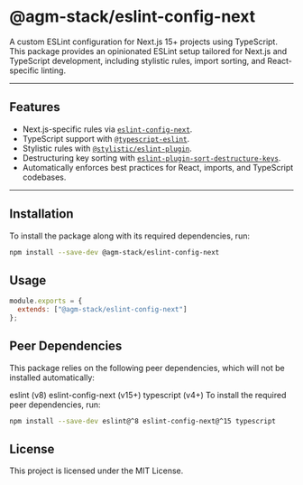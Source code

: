 # @agm-stack/eslint-config-next

A custom ESLint configuration for Next.js 15+ projects using TypeScript. This package provides an opinionated ESLint setup tailored for Next.js and TypeScript development, including stylistic rules, import sorting, and React-specific linting.

---

## Features

- Next.js-specific rules via [`eslint-config-next`](https://www.npmjs.com/package/eslint-config-next).
- TypeScript support with [`@typescript-eslint`](https://github.com/typescript-eslint/typescript-eslint).
- Stylistic rules with [`@stylistic/eslint-plugin`](https://www.npmjs.com/package/@stylistic/eslint-plugin).
- Destructuring key sorting with [`eslint-plugin-sort-destructure-keys`](https://www.npmjs.com/package/eslint-plugin-sort-destructure-keys).
- Automatically enforces best practices for React, imports, and TypeScript codebases.

---

## Installation

To install the package along with its required dependencies, run:

```bash
npm install --save-dev @agm-stack/eslint-config-next
```

## Usage

```javascript
module.exports = {
  extends: ["@agm-stack/eslint-config-next"]
};
```

## Peer Dependencies

This package relies on the following peer dependencies, which will not be installed automatically:

eslint (v8)
eslint-config-next (v15+)
typescript (v4+)
To install the required peer dependencies, run:

```bash
npm install --save-dev eslint@^8 eslint-config-next@^15 typescript
```

## License

This project is licensed under the MIT License.
